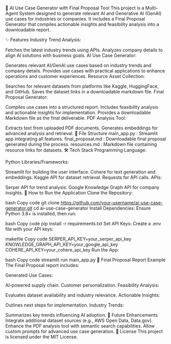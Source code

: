 🌟 AI Use Case Generator with Final Proposal Tool
This project is a Multi-Agent System designed to generate relevant AI and Generative AI (GenAI) use cases for industries or companies. It includes a Final Proposal Generator that compiles actionable insights and feasibility analysis into a downloadable report.

✨ Features
Industry Trend Analysis:

Fetches the latest industry trends using APIs.
Analyzes company details to align AI solutions with business goals.
AI Use Case Generator:

Generates relevant AI/GenAI use cases based on industry trends and company details.
Provides use cases with practical applications to enhance operations and customer experiences.
Resource Asset Collection:

Searches for relevant datasets from platforms like Kaggle, HuggingFace, and GitHub.
Saves the dataset links in a downloadable markdown file.
Final Proposal Generator:

Compiles use cases into a structured report.
Includes feasibility analysis and actionable insights for implementation.
Provides a downloadable Markdown file as the final deliverable.
PDF Analysis Tool:

Extracts text from uploaded PDF documents.
Generates embeddings for advanced analysis and retrieval.
📁 File Structure
main_app.py : Streamlit app integrating all features.
final_proposal.md : Downloadable final proposal generated during the process.
resources.md : Markdown file containing resource links for datasets.
🛠️ Tech Stack
Programming Language:

Python
Libraries/Frameworks:

Streamlit for building the user interface.
Cohere for text generation and embeddings.
Kaggle API for dataset retrieval.
Requests for API calls.
APIs:

Serper API for trend analysis.
Google Knowledge Graph API for company insights.
🚀 How to Run the Application
Clone the Repository:

bash
Copy code
git clone https://github.com/your-username/ai-use-case-generator.git
cd ai-use-case-generator
Install Dependencies: Ensure Python 3.8+ is installed, then run:

bash
Copy code
pip install -r requirements.txt
Set API Keys: Create a .env file with your API keys:

makefile
Copy code
SERPER_API_KEY=your_serper_api_key
KNOWLEDGE_GRAPH_API_KEY=your_google_api_key
COHERE_API_KEY=your_cohere_api_key
Run the App:

bash
Copy code
streamlit run main_app.py
📜 Final Proposal Report Example
The Final Proposal report includes:

Generated Use Cases:

AI-powered supply chain.
Customer personalization.
Feasibility Analysis:

Evaluates dataset availability and industry relevance.
Actionable Insights:

Outlines next steps for implementation.
Industry Trends:

Summarizes key trends influencing AI adoption.
🧠 Future Enhancements
Integrate additional dataset sources (e.g., AWS Open Data, Data.gov).
Enhance the PDF analysis tool with semantic search capabilities.
Allow custom prompts for advanced use case generation.
📄 License
This project is licensed under the MIT License.

